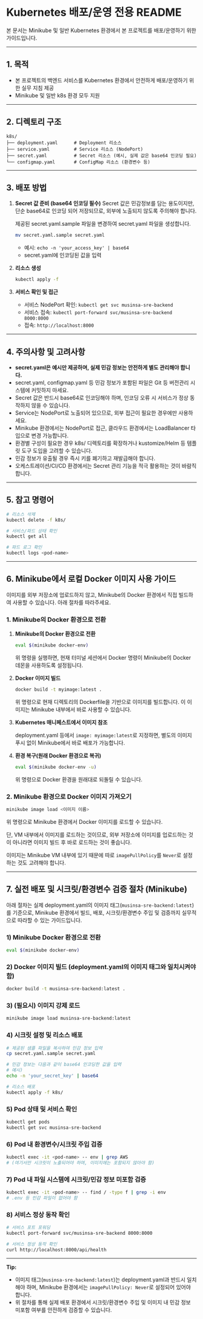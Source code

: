 # Kubernetes 배포/운영 전용 README

본 문서는 Minikube 및 일반 Kubernetes 환경에서 본 프로젝트를 배포/운영하기 위한 가이드입니다.

---

## 1. 목적

- 본 프로젝트의 백엔드 서비스를 Kubernetes 환경에서 안전하게 배포/운영하기 위한 실무 지침 제공
- Minikube 및 일반 k8s 환경 모두 지원

---

## 2. 디렉토리 구조

```plaintext
k8s/
├── deployment.yaml      # Deployment 리소스
├── service.yaml         # Service 리소스 (NodePort)
├── secret.yaml          # Secret 리소스 (예시, 실제 값은 base64 인코딩 필요)
└── configmap.yaml       # ConfigMap 리소스 (환경변수 등)
```

---

## 3. 배포 방법

1. **Secret 값 준비 (base64 인코딩 필수)**
   Secret 값은 민감정보를 담는 용도이지만, 단순 base64로 인코딩 되어 저장되므로, 외부에 노출되지 않도록 주의해야 합니다.

   제공된 secret.yaml.sample 파일을 변경하여 secret.yaml 파일을 생성합니다.

   ```bash
   mv secret.yaml.sample secret.yaml
   ```

   - 예시: `echo -n 'your_access_key' | base64`
   - secret.yaml에 인코딩된 값을 입력

2. **리소스 생성**

   ```bash
   kubectl apply -f
   ```

3. **서비스 확인 및 접근**
   - 서비스 NodePort 확인: `kubectl get svc musinsa-sre-backend`
   - 서비스 접속: `kubectl port-forward svc/musinsa-sre-backend 8000:8000`
   - 접속: `http://localhost:8000`

---

## 4. 주의사항 및 고려사항

- **secret.yaml은 예시만 제공하며, 실제 민감 정보는 안전하게 별도 관리해야 합니다.**
- secret.yaml, configmap.yaml 등 민감 정보가 포함된 파일은 Git 등 버전관리 시스템에 커밋하지 마세요.
- Secret 값은 반드시 base64로 인코딩해야 하며, 인코딩 오류 시 서비스가 정상 동작하지 않을 수 있습니다.
- Service는 NodePort로 노출되어 있으므로, 외부 접근이 필요한 경우에만 사용하세요.
- Minikube 환경에서는 NodePort로 접근, 클라우드 환경에서는 LoadBalancer 타입으로 변경 가능합니다.
- 환경별 구성이 필요한 경우 k8s/ 디렉토리를 확장하거나 kustomize/Helm 등 템플릿 도구 도입을 고려할 수 있습니다.
- 민감 정보가 유출될 경우 즉시 키를 폐기하고 재발급해야 합니다.
- 오케스트레이션/CI/CD 환경에서는 Secret 관리 기능을 적극 활용하는 것이 바람직합니다.

---

## 5. 참고 명령어

```bash
# 리소스 삭제
kubectl delete -f k8s/

# 서비스/파드 상태 확인
kubectl get all

# 파드 로그 확인
kubectl logs <pod-name>
```

---

## 6. Minikube에서 로컬 Docker 이미지 사용 가이드

이미지를 외부 저장소에 업로드하지 않고, Minikube의 Docker 환경에서 직접 빌드하여 사용할 수 있습니다. 아래 절차를 따라주세요.

### 1. Minikube의 Docker 환경으로 전환

1. **Minikube의 Docker 환경으로 전환**

   ```bash
   eval $(minikube docker-env)
   ```

   위 명령을 실행하면, 현재 터미널 세션에서 Docker 명령이 Minikube의 Docker 데몬을 사용하도록 설정됩니다.

2. **Docker 이미지 빌드**

   ```bash
   docker build -t myimage:latest .
   ```

   위 명령으로 현재 디렉토리의 Dockerfile을 기반으로 이미지를 빌드합니다. 이 이미지는 Minikube 내부에서 바로 사용할 수 있습니다.

3. **Kubernetes 매니페스트에서 이미지 참조**

   deployment.yaml 등에서 `image: myimage:latest`로 지정하면, 별도의 이미지 푸시 없이 Minikube에서 바로 배포가 가능합니다.

4. **환경 복구(원래 Docker 환경으로 복귀)**

   ```bash
   eval $(minikube docker-env -u)
   ```

   위 명령으로 Docker 환경을 원래대로 되돌릴 수 있습니다.

### 2. Minikube 환경으로 Docker 이미지 가져오기

```bash
minikube image load <이미지 이름>
```

위 명령으로 Minikube 환경에서 Docker 이미지를 로드할 수 있습니다.

단, VM 내부에서 이미지를 로드하는 것이므로, 외부 저장소에 이미지를 업로드하는 것이 아니라면 이미지 빌드 후 바로 로드하는 것이 좋습니다.

이미지는 Minikube VM 내부에 있기 때문에 따로 `imagePullPolicy`를 `Never`로 설정하는 것도 고려해야 합니다.

---

## 7. 실전 배포 및 시크릿/환경변수 검증 절차 (Minikube)

아래 절차는 실제 deployment.yaml의 이미지 태그(`musinsa-sre-backend:latest`)를 기준으로, Minikube 환경에서 빌드, 배포, 시크릿/환경변수 주입 및 검증까지 실무적으로 따라할 수 있는 가이드입니다.

### 1) Minikube Docker 환경으로 전환

```bash
eval $(minikube docker-env)
```

### 2) Docker 이미지 빌드 (deployment.yaml의 이미지 태그와 일치시켜야 함)

```bash
docker build -t musinsa-sre-backend:latest .
```

### 3) (필요시) 이미지 강제 로드

```bash
minikube image load musinsa-sre-backend:latest
```

### 4) 시크릿 설정 및 리소스 배포

```bash
# 제공된 샘플 파일을 복사하여 민감 정보 입력
cp secret.yaml.sample secret.yaml

# 민감 정보는 다음과 같이 base64 인코딩한 값을 입력
# 예시)
echo -n 'your_secret_key' | base64

# 리소스 배포
kubectl apply -f k8s/
```

### 5) Pod 상태 및 서비스 확인

```bash
kubectl get pods
kubectl get svc musinsa-sre-backend
```

### 6) Pod 내 환경변수/시크릿 주입 검증

```bash
kubectl exec -it <pod-name> -- env | grep AWS
# (여기서만 시크릿이 노출되어야 하며, 이미지에는 포함되지 않아야 함)
```

### 7) Pod 내 파일 시스템에 시크릿/민감 정보 미포함 검증

```bash
kubectl exec -it <pod-name> -- find / -type f | grep -i env
# .env 등 민감 파일이 없어야 함
```

### 8) 서비스 정상 동작 확인

```bash
# 서비스 포트 포워딩
kubectl port-forward svc/musinsa-sre-backend 8000:8000

# 서비스 정상 동작 확인
curl http://localhost:8000/api/health
```

---

**Tip:**

- 이미지 태그(`musinsa-sre-backend:latest`)는 deployment.yaml과 반드시 일치해야 하며, Minikube 환경에서는 `imagePullPolicy: Never`로 설정되어 있어야 합니다.
- 위 절차를 통해 실제 배포 환경에서 시크릿/환경변수 주입 및 이미지 내 민감 정보 미포함 여부를 안전하게 검증할 수 있습니다.
